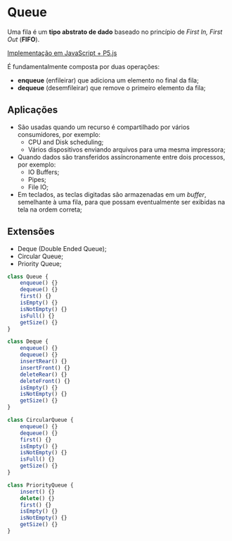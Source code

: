 # **Queue**

Uma fila é um **tipo abstrato de dado** baseado no princípio de *First In, First Out* (**FIFO**). 

[Implementação em JavaScript + P5.js](https://editor.p5js.org/ZaqueuCavalcante/sketches/FTOGvZpS2)

É fundamentalmente composta por duas operações: 
- **enqueue** (enfileirar) que adiciona um elemento no final da fila; 
- **dequeue** (desemfileirar) que remove o primeiro elemento da fila;

## Aplicações

- São usadas quando um recurso é compartilhado por vários consumidores, por exemplo:
    - CPU and Disk scheduling;
    - Vários dispositivos enviando arquivos para uma mesma impressora;
- Quando dados são transferidos assíncronamente entre dois processos, por exemplo:
    - IO Buffers;
    - Pipes;
    - File IO;
- Em teclados, as teclas digitadas são armazenadas em um *buffer*, semelhante à uma fila, para que possam eventualmente ser exibidas na tela na ordem correta;

## Extensões

- Deque (Double Ended Queue);
- Circular Queue;
- Priority Queue;

``` JavaScript
class Queue {
    enqueue() {}
    dequeue() {}
    first() {}
    isEmpty() {}
    isNotEmpty() {}
    isFull() {}
    getSize() {}
}
```

``` JavaScript
class Deque {
    enqueue() {}
    dequeue() {}
    insertRear() {}
    insertFront() {}
    deleteRear() {}
    deleteFront() {}
    isEmpty() {}
    isNotEmpty() {}
    getSize() {}
}
```

``` JavaScript
class CircularQueue {
    enqueue() {}
    dequeue() {}
    first() {}
    isEmpty() {}
    isNotEmpty() {}
    isFull() {}
    getSize() {}
}
```

``` JavaScript
class PriorityQueue {
    insert() {}
    delete() {}
    first() {}
    isEmpty() {}
    isNotEmpty() {}
    getSize() {}
}
```
